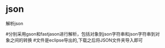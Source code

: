 # json

解析json

#分别采用gson和fastjason进行解析，包括对象到json字符串和json字符串到对象之间的转换
#文件是eclipse导出的,下载之后将JSON文件夹导入即可
